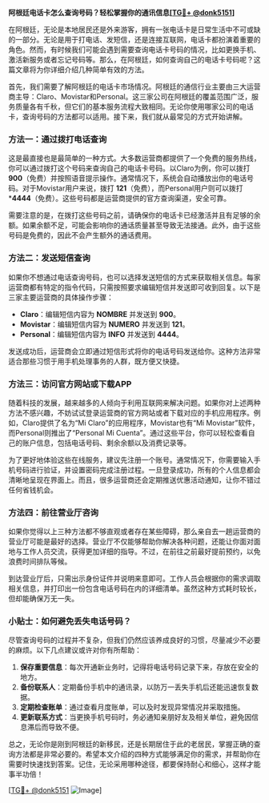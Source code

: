 **阿根廷电话卡怎么查询号码？轻松掌握你的通讯信息[[TG💪+ @donk5151](https://t.me/s/donk5151)]**

在阿根廷，无论是本地居民还是外来游客，拥有一张电话卡是日常生活中不可或缺的一部分。无论是用于打电话、发短信，还是连接互联网，电话卡都扮演着重要的角色。然而，有时候我们可能会遇到需要查询电话卡号码的情况，比如更换手机、激活新服务或者忘记号码等。那么，在阿根廷，如何查询自己的电话卡号码呢？这篇文章将为你详细介绍几种简单有效的方法。

首先，我们需要了解阿根廷的电话卡市场情况。阿根廷的通信行业主要由三大运营商主导：Claro、Movistar和Personal。这三家公司在阿根廷的覆盖范围广泛，服务质量各有千秋，但它们的基本服务流程大致相同。无论你使用哪家公司的电话卡，查询号码的方法都可以适用。接下来，我们就从最常见的方式开始讲解。

### 方法一：通过拨打电话查询

这是最直接也是最简单的一种方式。大多数运营商都提供了一个免费的服务热线，你可以通过拨打这个号码来查询自己的电话卡号码。以Claro为例，你可以拨打 **900**（免费）并按照语音提示操作。通常情况下，系统会自动播放出你的电话号码。对于Movistar用户来说，拨打 **121**（免费），而Personal用户则可以拨打 ***4444**（免费）。这些号码都是运营商提供的官方查询渠道，安全可靠。

需要注意的是，在拨打这些号码之前，请确保你的电话卡已经激活并且有足够的余额。如果余额不足，可能会影响你的通话质量甚至导致无法接通。此外，由于这些号码是免费的，因此不会产生额外的通话费用。

### 方法二：发送短信查询

如果你不想通过电话查询号码，也可以选择发送短信的方式来获取相关信息。每家运营商都有特定的指令代码，只需按照要求编辑短信并发送即可收到回复。以下是三家主要运营商的具体操作步骤：

- **Claro**：编辑短信内容为 **NOMBRE** 并发送到 **900**。
- **Movistar**：编辑短信内容为 **NUMERO** 并发送到 **121**。
- **Personal**：编辑短信内容为 **INFO** 并发送到 **4444**。

发送成功后，运营商会立即通过短信形式将你的电话号码发送给你。这种方法非常适合那些习惯于用手机处理事务的人群，既方便又快捷。

### 方法三：访问官方网站或下载APP

随着科技的发展，越来越多的人倾向于利用互联网来解决问题。如果你对上述两种方法不感兴趣，不妨试试登录运营商的官方网站或者下载对应的手机应用程序。例如，Claro提供了名为“Mi Claro”的应用程序，Movistar也有“Mi Movistar”软件，而Personal则推出了“Personal Mi Cuenta”。通过这些平台，你可以轻松查看自己的账户信息，包括电话号码、剩余余额以及消费记录等。

为了更好地体验这些在线服务，建议先注册一个账号。通常情况下，你需要输入手机号码进行验证，并设置密码完成注册过程。一旦登录成功，所有的个人信息都会清晰地呈现在界面上。而且，很多运营商还会定期推送优惠活动通知，让你不错过任何省钱机会。

### 方法四：前往营业厅咨询

如果你觉得以上三种方法都不够直观或者存在某些障碍，那么亲自去一趟运营商的营业厅可能是最好的选择。营业厅不仅能够帮助你解决各种问题，还能让你面对面地与工作人员交流，获得更加详细的指导。不过，在前往之前最好提前预约，以免浪费时间排队等候。

到达营业厅后，只需出示身份证件并说明来意即可。工作人员会根据你的需求调取相关信息，并打印出一份包含电话号码在内的详细清单。虽然这种方式耗时较长，但却能确保万无一失。

### 小贴士：如何避免丢失电话号码？

尽管查询号码的过程并不复杂，但我们仍然应该养成良好的习惯，尽量减少不必要的麻烦。以下几点建议或许对你有所帮助：

1. **保存重要信息**：每次开通新业务时，记得将电话号码记录下来，存放在安全的地方。
2. **备份联系人**：定期备份手机中的通讯录，以防万一丢失手机后还能迅速恢复数据。
3. **定期检查账单**：通过查看月度账单，可以及时发现异常情况并采取措施。
4. **更新联系方式**：当更换手机号码时，务必通知亲朋好友及相关单位，避免因信息滞后而导致不便。

总之，无论你是刚到阿根廷的新移民，还是长期居住于此的老居民，掌握正确的查询方法都是非常必要的。希望本文介绍的四种方式能够满足你的需求，并帮助你在需要时快速找到答案。记住，无论采用哪种途径，都要保持耐心和细心，这样才能事半功倍！

[[TG💪+ @donk5151](https://t.me/s/donk5151) ![Image](https://i.postimg.cc/rwNCRYN7/Snipaste-2025-04-30-17-27-05.png)]